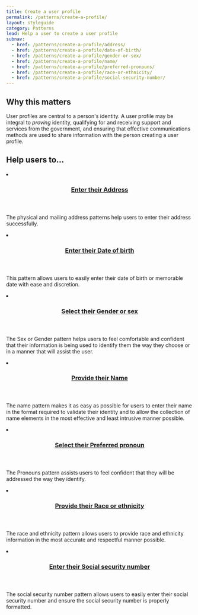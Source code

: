 ```yaml
---
title: Create a user profile
permalink: /patterns/create-a-profile/
layout: styleguide
category: Patterns
lead: Help a user to create a user profile
subnav:
  - href: /patterns/create-a-profile/address/
  - href: /patterns/create-a-profile/date-of-birth/
  - href: /patterns/create-a-profile/gender-or-sex/
  - href: /patterns/create-a-profile/name/
  - href: /patterns/create-a-profile/preferred-pronouns/
  - href: /patterns/create-a-profile/race-or-ethnicity/
  - href: /patterns/create-a-profile/social-security-number/
---
```

## Why this matters
User profiles are central to a person's identity. A user profile may be integral to *proving* identity, 
qualifying for and receiving support and services from the government, and ensuring that 
effective communications methods are used to share information with the person creating a user profile.

## Help users to...
<div class="usa-card-group flex-row margin-top-2">
  <li
  class="usa-card site-component-card grid-col-4 tablet:grid-col-4 margin-bottom-2"
  role="region"
  aria-atomic="true"
  aria-label="Visit Toggle"
  data-meta="Visit Toggle">
    <div class="usa-card__container">
      <header class="usa-card__header">
        <h3 class="usa-card__heading font-lang-lg pattern-card-heading"><a href="{{ site.baseurl }}/patterns/create-a-profile/address/">Enter their <b>Address</b></a></h3>
      </header>
      <div class="usa-card__body font-lang-sm">
        <p>The physical and mailing address patterns help users to enter their address successfully.</p>
      </div>
    </div>
  </li>
  <li
  class="usa-card site-component-card grid-col-4 tablet:grid-col-4 margin-bottom-2"
  role="region"
  aria-atomic="true"
  aria-label="Visit Toggle"
  data-meta="Visit Toggle">
    <div class="usa-card__container">
      <header class="usa-card__header">
        <h3 class="usa-card__heading font-lang-lg pattern-card-heading"><a href="{{ site.baseurl }}/patterns/create-a-profile/date-of-birth/">Enter their <b>Date of birth</b></a></h3>
      </header>
      <div class="usa-card__body font-lang-sm">
        <p>This pattern allows users to easily enter their date of birth or memorable date with ease and discretion.</p>
      </div>
    </div>
  </li>
  <li
  class="usa-card site-component-card grid-col-4 tablet:grid-col-4 margin-bottom-2"
  role="region"
  aria-atomic="true"
  aria-label="Visit Toggle"
  data-meta="Visit Toggle">
    <div class="usa-card__container">
      <header class="usa-card__header">
        <h3 class="usa-card__heading font-lang-lg pattern-card-heading"><a href="{{ site.baseurl }}/patterns/create-a-profile/gender-or-sex/">Select their <b>Gender or sex</b></a></h3>
      </header>
      <div class="usa-card__body font-lang-sm">
        <p>The Sex or Gender pattern helps users to feel comfortable and confident that their information is being used to identify them the way they choose or in a manner that will assist the user.</p>
      </div>
    </div>
  </li>
  <li
  class="usa-card site-component-card grid-col-4 tablet:grid-col-4 margin-bottom-2"
  role="region"
  aria-atomic="true"
  aria-label="Visit Toggle"
  data-meta="Visit Toggle">
    <div class="usa-card__container">
      <header class="usa-card__header">
        <h3 class="usa-card__heading font-lang-lg pattern-card-heading"><a href="{{ site.baseurl }}/patterns/create-a-profile/name/">Provide their <b>Name</b></a></h3>
      </header>
      <div class="usa-card__body font-lang-sm">
        <p>The name pattern makes it as easy as possible for users to enter their name in the format required to validate their identity and to allow the collection of name elements in the most effective and least intrusive manner possible.</p>
      </div>
    </div>
  </li>
  <li
  class="usa-card site-component-card grid-col-4 tablet:grid-col-4 margin-bottom-2"
  role="region"
  aria-atomic="true"
  aria-label="Visit Toggle"
  data-meta="Visit Toggle">
    <div class="usa-card__container">
      <header class="usa-card__header">
        <h3 class="usa-card__heading font-lang-lg pattern-card-heading"><a href="{{ site.baseurl }}/patterns/create-a-profile/preferred-pronouns/">Select their <b>Preferred pronoun</b></a></h3>
      </header>
      <div class="usa-card__body font-lang-sm">
        <p>The Pronouns pattern assists users to feel confident that they will be addressed the way they identify.</p>
      </div>
    </div>
  </li>
   <li
  class="usa-card site-component-card grid-col-4 tablet:grid-col-4 margin-bottom-2"
  role="region"
  aria-atomic="true"
  aria-label="Visit Toggle"
  data-meta="Visit Toggle">
    <div class="usa-card__container">
      <header class="usa-card__header">
        <h3 class="usa-card__heading font-lang-lg pattern-card-heading"><a href="{{ site.baseurl }}/patterns/create-a-profile/race-or-ethnicity/">Provide their <b>Race or ethnicity</b></a></h3>
      </header>
      <div class="usa-card__body font-lang-sm">
        <p>The race and ethnicity pattern allows users to provide race and ethnicity information in the most accurate and respectful manner possible.</p>
      </div>
    </div>
  </li>
  <li
  class="usa-card site-component-card grid-col-4 tablet:grid-col-4 margin-bottom-2"
  role="region"
  aria-atomic="true"
  aria-label="Visit Toggle"
  data-meta="Visit Toggle">
    <div class="usa-card__container">
      <header class="usa-card__header">
        <h3 class="usa-card__heading font-lang-lg pattern-card-heading"><a href="{{ site.baseurl }}/patterns/create-a-profile/social-security-number/">Enter their <b>Social security number</b></a></h3>
      </header>
      <div class="usa-card__body font-lang-sm">
        <p>The social security number pattern allows users to easily enter their social security number and ensure the social security number is properly formatted.</p>
      </div>
    </div>
  </li>
</div>